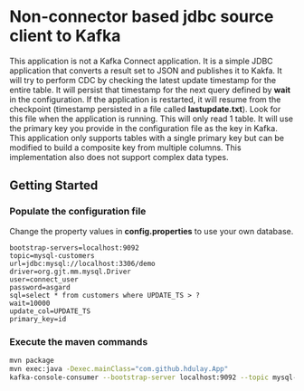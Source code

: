 # Non-connector based jdbc source client to Kafka

This application is not a Kafka Connect application. It is a simple JDBC application that converts a result set to JSON and publishes it to Kakfa. It will try to perform CDC by checking the latest update timestamp for the entire table. It will persist that timestamp for the next query defined by **wait** in the configuration. If the application is restarted, it will resume from the checkpoint (timestamp persisted in a file called **lastupdate.txt**). Look for this file when the application is running. This will only read 1 table. It will use the primary key you provide in the configuration file as the key in Kafka. This application only supports tables with a single primary key but can be modified to build a composite key from multiple columns. This implementation also does not support complex data types.

## Getting Started

### Populate the configuration file

Change the property values in **config.properties** to use your own database.

```properties
bootstrap-servers=localhost:9092
topic=mysql-customers
url=jdbc:mysql://localhost:3306/demo
driver=org.gjt.mm.mysql.Driver
user=connect_user
password=asgard
sql=select * from customers where UPDATE_TS > ?
wait=10000
update_col=UPDATE_TS
primary_key=id

```

### Execute the maven commands

```bash
mvn package
mvn exec:java -Dexec.mainClass="com.github.hdulay.App"
kafka-console-consumer --bootstrap-server localhost:9092 --topic mysql-customers
```
